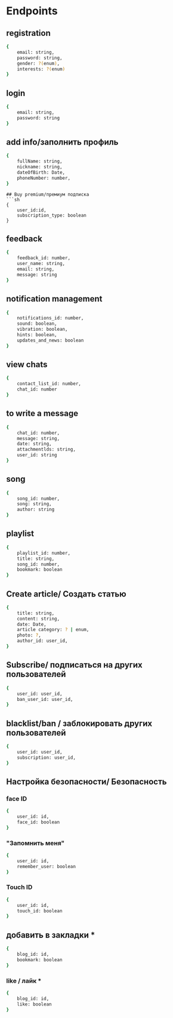 # Endpoints
## registration
```sh
{
    email: string,
    password: string,
    gender: ?(enum),
    interests: ?(enum)
}
```
## login
```sh
{
    email: string,
    password: string
}
```
## add info/заполнить профиль
```sh
{
    fullName: string,
    nickname: string,
    dateOfBirth: Date,
    phoneNumber: number,
}
```
```
## Buy premium/премиум подписка
```sh
{
    user_id:id,
    subscription_type: boolean
}
```
## feedback

```sh
{
    feedback_id: number,
    user_name: string,
    email: string,
    message: string
}
```

## notification management

```sh
{
    notifications_id: number,
    sound: boolean,
    vibration: boolean,
    hints: boolean,
    updates_and_news: boolean
}
```

## view chats

```sh
{
    contact_list_id: number,
    chat_id: number
}
```

## to write a message

```sh
{
    chat_id: number,
    message: string,
    date: string,
    attachmentlds: string,
    user_id: string
}
```

## song

```sh
{
    song_id: number,
    song: string,
    author: string
}
```

## playlist

```sh
{
    playlist_id: number,
    title: string,
    song_id: number,
    bookmark: boolean
}
```
## Create article/ Создать статью
```sh
{
    title: string,
    content: string,
    date: Date,
    article category: ? | enum,
    photo: ?,
    author_id: user_id,
}
```
## Subscribe/ подписаться на других пользователей
```sh
{
    user_id: user_id,
    ban_user_id: user_id,
}
```
## blacklist/ban / заблокировать других пользователей
```sh
{
    user_id: user_id,
    subscription: user_id,
}
```
## Настройка безопасности/ Безопасность
### face ID 
```sh 
{
    user_id: id,
    face_id: boolean
}
```
### "Запомнить меня" 
```sh 
{
    user_id: id,
    remember_user: boolean
}
```
### Touch ID 
```sh 
{
    user_id: id,
    touch_id: boolean
}
```
## добавить в закладки *
```sh 
{
    blog_id: id,
    bookmark: boolean
}
```
### like / лайк * 
```sh 
{
    blog_id: id,
    like: boolean
}
```

